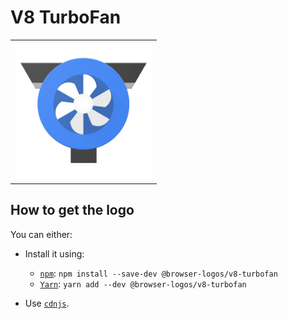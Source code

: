 V8 TurboFan
===========

<!-- markdownlint-disable line-length no-inline-html -->
<table>
    <tr height=230>
        <td>
            <a href="https://github.com/alrra/browser-logos/tree/7e5fd5139ab9460baee6d1685df6abe3c12c8804/src/v8-turbofan">
                <img width=220 src="https://raw.githubusercontent.com/alrra/browser-logos/7e5fd5139ab9460baee6d1685df6abe3c12c8804/src/v8-turbofan/v8-turbofan.svg?sanitize=true" alt="V8 TurboFan browser logo">
            </a>
        </td>
    </tr>
</table>
<!-- markdownlint-enable line-length no-inline-html -->

How to get the logo
-------------------

You can either:

* Install it using:

  * [`npm`][npm]: `npm install --save-dev @browser-logos/v8-turbofan`
  * [`Yarn`][yarn]: `yarn add --dev @browser-logos/v8-turbofan`

* Use [`cdnjs`][cdnjs].

<!-- Link labels: -->

[cdnjs]: https://cdnjs.com/libraries/browser-logos
[npm]: https://www.npmjs.com/
[yarn]: https://yarnpkg.com/
